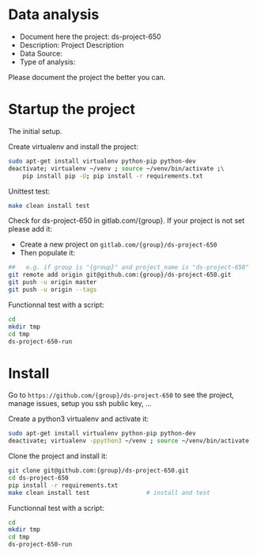 # Data analysis
- Document here the project: ds-project-650
- Description: Project Description
- Data Source:
- Type of analysis:

Please document the project the better you can.

# Startup the project

The initial setup.

Create virtualenv and install the project:
```bash
sudo apt-get install virtualenv python-pip python-dev
deactivate; virtualenv ~/venv ; source ~/venv/bin/activate ;\
    pip install pip -U; pip install -r requirements.txt
```

Unittest test:
```bash
make clean install test
```

Check for ds-project-650 in gitlab.com/{group}.
If your project is not set please add it:

- Create a new project on `gitlab.com/{group}/ds-project-650`
- Then populate it:

```bash
##   e.g. if group is "{group}" and project_name is "ds-project-650"
git remote add origin git@github.com:{group}/ds-project-650.git
git push -u origin master
git push -u origin --tags
```

Functionnal test with a script:

```bash
cd
mkdir tmp
cd tmp
ds-project-650-run
```

# Install

Go to `https://github.com/{group}/ds-project-650` to see the project, manage issues,
setup you ssh public key, ...

Create a python3 virtualenv and activate it:

```bash
sudo apt-get install virtualenv python-pip python-dev
deactivate; virtualenv -ppython3 ~/venv ; source ~/venv/bin/activate
```

Clone the project and install it:

```bash
git clone git@github.com:{group}/ds-project-650.git
cd ds-project-650
pip install -r requirements.txt
make clean install test                # install and test
```
Functionnal test with a script:

```bash
cd
mkdir tmp
cd tmp
ds-project-650-run
```
